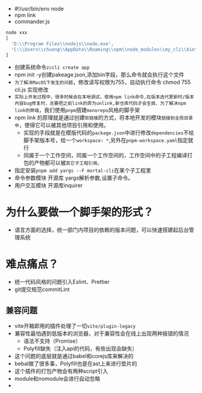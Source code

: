 - #!/usr/bin/env node
- npm link
- commander.js
```js
node xxx
[
  'D:\\Program Files\\nodejs\\node.exe',
  'C:\\Users\\chueng\\AppData\\Roaming\\npm\\node_modules\\my_cli\\bin\\index.js'
]
```
- 创建系统命令`zccli create app`
- npm init -y创建pakeage.json,添加bin字段，那么命令就会执行这个文件
- `为了解决MacOS下发生的问题`，修改读写权限为755，自动执行命令 chmod 755 cli.js 实现修改
- `实际上开发过程中，很多时候会在本地调试，使用npm link命令,在版本迭代更新时/版本内容bug修复时，总要把之前link的弄为unlink,新仓库代码才会生效，为了解决npm link的弊端`，我们使用`pnpm`搭建`monorepo`风格的脚手架
- npm link 的原理就是通过创建`软链接`的方式，将本地开发的模块`链接到全局目录中`，使得它可以被其他项目引用和使用。
  - 实现的手段就是在模版代码的`package.json`中进行修改`dependencies`不给脚手架版本号，给一个`workspace: *`,另外在`pnpm-workspace.yaml`指定就行
  - 同属于一个工作空间，同属一个工作空间的，工作空间中的子工程编译打包的产物都可以被`其它子工程引用。`
- 指定安装`pnpm add yargs --F mortal-cli`在某个子工程里
- 命令参数模块 开源库 yargs解析参数,设置子命令。
- 用户交互模块 开源库inquirer

# 为什么要做一个脚手架的形式？
- 语言方面的选择，统一部门内项目的依赖的版本问题，可以快速搭建起后台管理系统
# 难点痛点？
- 统一代码风格的问题引入Eslint、Prettier
- git提交规范commitLint
## 兼容问题
- vite开箱即用的插件处理了一切`vite/plugin-legacy`
- 兼容性最怕遇到低版本的浏览器，对于兼容性会在线上出现两种报错的情况
  - 语法不支持（Promise）
  - Polyfill缺失（注入api的代码，有些出现会缺失）
- 这个问题的底层就是通过babel和corejs库来解决的
- bebal做了很多事，Polyfill也是在ast上来进行垫片的
- 这个插件的打包产物会有两种script引入
- module和nomodule会进行自动忽略
- 
